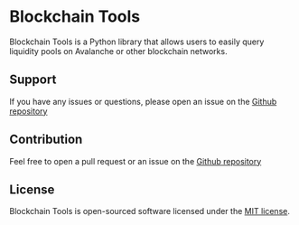 # Blockchain Tools

Blockchain Tools is a Python library that allows users to easily query liquidity pools on Avalanche or other blockchain networks.

## Support

If you have any issues or questions, please open an issue on the [Github repository](https://github.com/Magnum35puc/Blockchain_tools/issues)

## Contribution

Feel free to open a pull request or an issue on the [Github repository](https://github.com/Magnum35puc/Blockchain_tools)

## License

Blockchain Tools is open-sourced software licensed under the [MIT license](https://opensource.org/licenses/MIT).